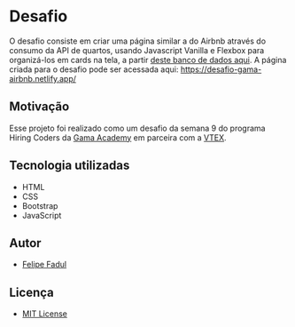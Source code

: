 # Desafio
O desafio consiste em criar uma página similar a do Airbnb através do consumo da API de quartos, usando Javascript Vanilla e Flexbox para organizá-los em cards na tela, a partir [deste banco de dados aqui](https://dry-cliffs-94979.herokuapp.com/).
A página criada para o desafio pode ser acessada aqui: https://desafio-gama-airbnb.netlify.app/

## Motivação
Esse projeto foi realizado como um desafio da semana 9 do programa Hiring Coders da [Gama Academy](https://gama.academy/) em parceira com a [VTEX](https://vtex.com/br-pt/).

## Tecnologia utilizadas
- HTML
- CSS
- Bootstrap
- JavaScript

## Autor
- [Felipe Fadul](https://linkedin.com/in/felipefadul)

## Licença
- [MIT License](LICENSE)
